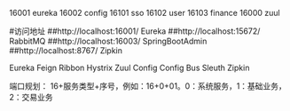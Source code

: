 
16001 eureka
16002 config
16101 sso
16102 user
16103 finance
16000 zuul


#访问地址
##http://localhost:16001/    Eureka
##http://localhost:15672/   RabbitMQ
##http://localhost:16003/    SpringBootAdmin
##http://localhost:8767/    Zipkin

Eureka
Feign
Ribbon
Hystrix
Zuul
Config
Config Bus
Sleuth
Zipkin

端口规划：
16+服务类型+序号，例如：16+0+01。0：系统服务，1：基础业务，2：交易业务